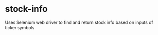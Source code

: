 # stock-info
Uses Selenium web driver to find and return stock info based on inputs of ticker symbols
